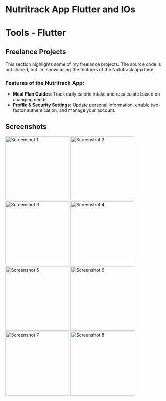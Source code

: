 # Nutritrack App Flutter and IOs  
# Tools - Flutter
## Freelance Projects

This section highlights some of my freelance projects. The source code is not shared, but I’m showcasing the features of the Nutritrack app here.

### Features of the Nutritrack App:
- **Meal Plan Guides**: Track daily caloric intake and recalculate based on changing needs.
- **Profile & Security Settings**: Update personal information, enable two-factor authentication, and manage your account.

## Screenshots

<img src="https://github.com/user-attachments/assets/e66b644f-0304-4120-b732-2d0b1daa8a96" alt="Screenshot 1" width="200px">
<img src="https://github.com/user-attachments/assets/e2d39a33-1cad-4d1b-ad14-e9a96efe9b8f" alt="Screenshot 2" width="200px">
<img src="https://github.com/user-attachments/assets/4984c77b-ce9a-4323-ace9-24057986b5be" alt="Screenshot 3" width="200px">
<img src="https://github.com/user-attachments/assets/cb1d4147-77b9-4115-9406-49a5bb504936" alt="Screenshot 4" width="200px">
<img src="https://github.com/user-attachments/assets/c3571cab-f62e-4d1a-8f1f-1a130463365f" alt="Screenshot 5" width="200px">
<img src="https://github.com/user-attachments/assets/c15ef8eb-d1d7-4c21-bf91-2a9e63efd1db" alt="Screenshot 6" width="200px">
<img src="https://github.com/user-attachments/assets/28fa1944-ccae-4f40-98b5-c019a89995a2" alt="Screenshot 7" width="200px">
<img src="https://github.com/user-attachments/assets/acf04db4-9048-4ffb-83a1-93c03c965505" alt="Screenshot 8" width="200px">
